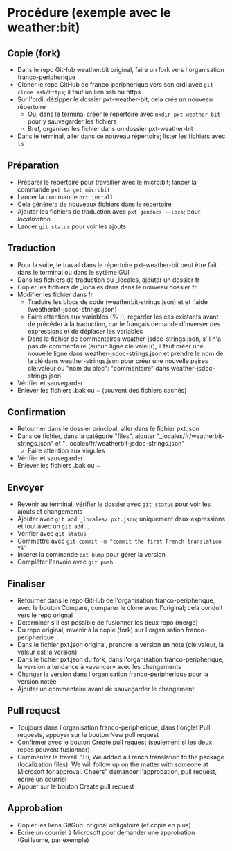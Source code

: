 # Procédure (exemple avec le weather:bit)

## Copie (fork)

- Dans le repo GitHub weather:bit original, faire un fork vers l'organisation franco-peripherique
- Cloner le repo GitHub de franco-peripherique vers son ordi avec `git clone ssh/https`; il faut un lien ssh ou https
- Sur l'ordi, dézipper le dossier pxt-weather-bit; cela crée un nouveau répertoire
    - Ou, dans le terminal créer le répertoire avec `mkdir pxt-weather-bit` pour y sauvegarder les fichiers
    - Bref, organiser les fichier dans un dossier pxt-weather-bit
- Dans le terminal, aller dans ce nouveau répertoire; lister les fichiers avec `ls`

## Préparation

- Préparer le répertoire pour travailler avec le micro:bit; lancer la commande `pxt target microbit`
- Lancer la commande `pxt install`
- Cela génèrera de nouveaux fichiers dans le répertoire
- Ajouter les fichiers de traduction avec `pxt gendocs --locs`; pour *localization*
- Lancer `git status` pour voir les ajouts

## Traduction

- Pour la suite, le travail dans le répertoire pxt-weather-bit peut être fait dans le terminal ou dans le sytème GUI
- Dans les fichiers de traduction ou _locales, ajouter un dossier fr
- Copier les fichiers de _locales dans dans le nouveau dossier fr
- Modifier les fichier dans fr
    - Traduire les blocs de code (weatherbit-strings.json) et et l'aide (weatherbit-jsdoc-strings.json)
    - Faire attention aux variables (% |); regarder les cas existants avant de précéder à la traduction, car le français demande d'inverser des expressions et de déplacer les variables
    - Dans le fichier de commentaires weather-jsdoc-strings.json, s'il n'a pas de commentaire (aucun ligne clé:valeur), il faut créer une nouvelle ligne dans weather-jsdoc-strings.json et prendre le nom de la clé dans weather-strings.json pour créer une nouvelle paires clé:valeur ou "nom du bloc": "commentaire" dans weather-jsdoc-strings.json
- Vérifier et sauvegarder
- Enlever les fichiers .bak ou ~ (souvent des fichiers cachés)

## Confirmation

- Retourner dans le dossier principal, aller dans le fichier pxt.json
- Dans ce fichier, dans la catégorie "files", ajouter "_locales/fr/weatherbit-strings.json" et "_locales/fr/weatherbit-jsdoc-strings.json"
    - Faire attention aux virgules
- Vérifier et sauvegarder
- Enlever les fichiers .bak ou ~

## Envoyer

- Revenir au terminal, vérifier le dossier avec `git status` pour voir les ajouts et changements
- Ajouter avec `git add _locales/ pxt.json`; uniquement deux expressions et tout avec un `git add .`
- Vérifier avec `git status`
- Commettre avec `git commit -m "commit the first French translation v1"`
- Insérer la commande `pxt bump` pour gérer la version
- Compléter l'envoie avec `git push`

## Finaliser

- Retourner dans le repo GitHub de l'organisation franco-peripherique, avec le bouton Compare, comparer le clone avec l'original; cela conduit vers le repo orignal
- Déterminer s'il est possible de fusionner les deux repo (merge)
- Du repo original, revenir à la copie (fork) sur l'organisation franco-peripherique
- Dans le fichier pxt.json original, prendre la version en note (clé:valeur, la valeur est la version)
- Dans le fichier pxt.json du fork, dans l'organisation franco-peripherique, la version a tendance à «avancer» avec les changements
- Changer la version dans l'organisation franco-peripherique pour la version notée
- Ajouter un commentaire avant de sauvegarder le changement

## Pull request

- Toujours dans l'organisation franco-peripherique, dans l'onglet Pull requests, appuyer sur le bouton New pull request
- Confirmer avec le bouton Create pull request (seulement si les deux repos peuvent fusionner)
- Commenter le travail: "Hi, We added a French translation to the package (localization files). We will follow up on the matter with someone at Microsoft for approval. Cheers"
demander l'approbation, pull request, écrire un courriel
- Appuer sur le bouton Create pull request

## Approbation

- Copier les liens GitGub: original obligatoire (et copie en plus)
- Écrire un courriel à Microsoft pour demander une approbation (Guillaume, par exemple)
